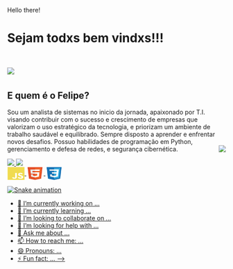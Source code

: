 Hello there!
<h1>Sejam todxs bem vindxs!!!<h1/>
<div>
   <img align="center" src="https://user-images.githubusercontent.com/129134581/228111100-3663098c-d03b-4f5a-b72f-f22e830b0405.png"/>
</div>
   <h2>E quem é o Felipe?</h2>
<p> Sou um analista de sistemas no inicio da jornada, apaixonado por T.I. visando contribuir com o sucesso e crescimento de empresas que valorizam o uso estratégico da tecnologia, e priorizam um ambiente de trabalho saudável e equilibrado. Sempre disposto a aprender e enfrentar novos desafios. Possuo habilidades de programação em Python, gerenciamento e defesa de redes, e segurança cibernética.</> <img align="right" src="https://user-images.githubusercontent.com/129134581/228112851-3c17e07d-7c60-4de8-9464-4d8b48315092.gif"/>
</div>
<div>
   <a href="https://github.com/devemdobro">
   <img height="180em" src="https://github-readme-stats.vercel.app/api?username=devfepinheiro&show_icons=true&theme=tokyonight&include_all_commits=true&count_private=true"/>
   <img height="180em" src="https://github-readme-stats.vercel.app/api/top-langs/?username=devfepinheiro&layout=compact&langs_count=6&theme=tokyonight"/>
</div>

<div style="display: inline_block">
  <img align="center" alt="Js" height="30" width="40" src="https://raw.githubusercontent.com/devicons/devicon/master/icons/javascript/javascript-plain.svg">
  <img align="center" alt="HTML" height="30" width="40" src="https://raw.githubusercontent.com/devicons/devicon/master/icons/html5/html5-original.svg">
  <img align="center" alt="CSS" height="30" width="40" src="https://raw.githubusercontent.com/devicons/devicon/master/icons/css3/css3-original.svg">
</div>
 
  ![Snake animation](https://github.com/devemdobro/devemdobro/blob/output/github-contribution-grid-snake.svg)
  
- 🔭 I’m currently working on ...
- 🌱 I’m currently learning ...
- 👯 I’m looking to collaborate on ...
- 🤔 I’m looking for help with ...
- 💬 Ask me about ...
- 📫 How to reach me: ...
- 😄 Pronouns: ...
- ⚡ Fun fact: ...
-->
